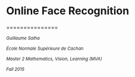 # Online Face Recognition

===============

<sup>*Guillaume Salha* 

<sup>*École Normale Supérieure de Cachan*

<sup>*Master 2 Mathematics, Vision, Learning (MVA)*

<sup>*Fall 2015*
